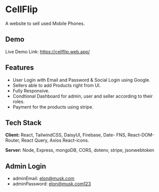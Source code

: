 
# CellFlip

A website to sell used Mobile Phones.


## Demo

Live Demo Link: https://cellflip.web.app/


## Features

- User Login with Email and Password & Social Login using Google.
- Sellers able to add Products right from UI.
- Fully Responsive.
- Condtional Dashboard for admin, user and seller according to their roles.
- Payment for the products using stripe.


## Tech Stack

**Client:** React, TailwindCSS, DaisyUI, Firebase, Date- FNS, React-DOM-Router, React Query, Axios
React-icons.

**Server:** Node, Express, mongoDB, CORS, dotenv, stripe, jsonwebtoken


## Admin Login
- adminEmail: elon@musk.com
- adminPassword: elon@musk.com123
